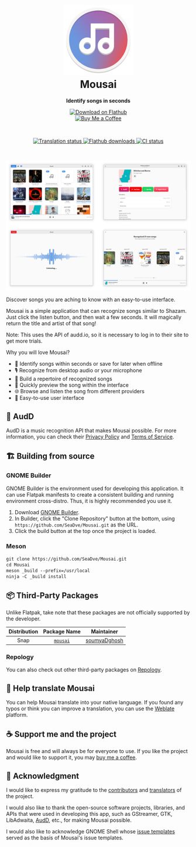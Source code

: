 <h1 align="center">
  <img src="data/icons/io.github.seadve.Mousai.svg" alt="Mousai" width="192" height="192"/>
  <br>
  Mousai
</h1>

<p align="center">
  <strong>Identify songs in seconds</strong>
</p>

<p align="center">
  <a href="https://flathub.org/apps/details/io.github.seadve.Mousai">
    <img alt="Download on Flathub" src="https://dl.flathub.org/assets/badges/flathub-badge-i-en.svg" width="200"/>
  </a>
  <br>
  <a href="https://www.buymeacoffee.com/seadve">
    <img alt="Buy Me a Coffee" src="https://img.buymeacoffee.com/button-api/?text=Buy me a coffee&emoji=&slug=seadve&button_colour=FFDD00&font_colour=000000&font_family=Inter&outline_colour=000000&coffee_colour=ffffff" width="150"/>
  </a>
</p>

<br>

<p align="center">
  <a href="https://hosted.weblate.org/engage/kooha">
    <img alt="Translation status" src="https://hosted.weblate.org/widgets/kooha/-/mousai/svg-badge.svg"/>
  </a>
  <a href="https://flathub.org/apps/details/io.github.seadve.Mousai">
    <img alt="Flathub downloads" src="https://img.shields.io/badge/dynamic/json?color=informational&label=downloads&logo=flathub&logoColor=white&query=%24.installs_total&url=https%3A%2F%2Fflathub.org%2Fapi%2Fv2%2Fstats%2Fio.github.seadve.Mousai"/>
  </a>
  <a href="https://github.com/SeaDve/Mousai/actions/workflows/ci.yml">
    <img alt="CI status" src="https://github.com/SeaDve/Mousai/actions/workflows/ci.yml/badge.svg"/>
  </a>
</p>

<br>

<p align="center">
  <img src="data/resources/screenshots/preview.png" alt="Preview"/>
</p>

Discover songs you are aching to know with an easy-to-use interface.

Mousai is a simple application that can recognize songs similar to Shazam. Just
click the listen button, and then wait a few seconds. It will magically return
the title and artist of that song!

Note: This uses the API of audd.io, so it is necessary to log in to their site to get more trials.

Why you will love Mousai?
* 🎵 Identify songs within seconds or save for later when offline
* 🎙️ Recognize from desktop audio or your microphone
* 🎸 Build a repertoire of recognized songs
* 🎼 Quickly preview the song within the interface
* 🌐 Browse and listen the song from different providers
* 📱 Easy-to-use user interface

## 🌈 AudD

AudD is a music recognition API that makes Mousai possible. For more information,
you can check their [Privacy Policy](https://audd.io/privacy/) and [Terms of Service](https://audd.io/terms/).

## 🏗️ Building from source

### GNOME Builder
GNOME Builder is the environment used for developing this application. It can use Flatpak manifests to create a consistent building and running environment cross-distro. Thus, it is highly recommended you use it.

1. Download [GNOME Builder](https://flathub.org/apps/details/org.gnome.Builder).
2. In Builder, click the "Clone Repository" button at the bottom, using `https://github.com/SeaDve/Mousai.git` as the URL.
3. Click the build button at the top once the project is loaded.

### Meson
```
git clone https://github.com/SeaDve/Mousai.git
cd Mousai
meson _build --prefix=/usr/local
ninja -C _build install
```

## 📦 Third-Party Packages

Unlike Flatpak, take note that these packages are not officially supported by the developer.

| Distribution |              Package Name               |                   Maintainer                    |
| :----------: | :-------------------------------------: | :---------------------------------------------: |
|     Snap     | [`mousai`](https://snapcraft.io/mousai) | [soumyaDghosh](https://github.com/soumyaDghosh) |

### Repology

You can also check out other third-party packages on [Repology](https://repology.org/project/mousai/versions).

## 🙌 Help translate Mousai

You can help Mousai translate into your native language. If you found any typos
or think you can improve a translation, you can use the [Weblate](https://hosted.weblate.org/engage/kooha/) platform.

## ☕ Support me and the project

Mousai is free and will always be for everyone to use. If you like the project and
would like to support it, you may [buy me a coffee](https://www.buymeacoffee.com/seadve).

## 💝 Acknowledgment

I would like to express my gratitude to the [contributors](https://github.com/SeaDve/Mousai/graphs/contributors)
and [translators](https://hosted.weblate.org/engage/kooha/) of the project.

I would also like to thank the open-source software projects, libraries, and APIs that were
used in developing this app, such as GStreamer, GTK, LibAdwaita, [AudD](https://audd.io/), etc., for making Mousai possible.

I would also like to acknowledge GNOME Shell whose
[issue templates](https://gitlab.gnome.org/GNOME/gnome-shell/-/tree/main/.gitlab/issue_templates)
served as the basis of Mousai's issue templates.

